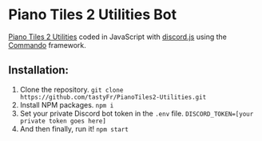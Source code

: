 # Piano Tiles 2 Utilities Bot

[Piano Tiles 2 Utilities](https://github.com/tastyFr/PianoTiles2-Utilities) coded in JavaScript with [discord.js](https://discord.js.org) using the [Commando](https://github.com/discordjs/Commando) framework.

## Installation:

1. Clone the repository.
   `git clone https://github.com/tastyFr/PianoTiles2-Utilities.git`
2. Install NPM packages.
   `npm i`
3. Set your private Discord bot token in the `.env` file.
   `DISCORD_TOKEN=[your private token goes here]`
4. And then finally, run it!
   `npm start`
